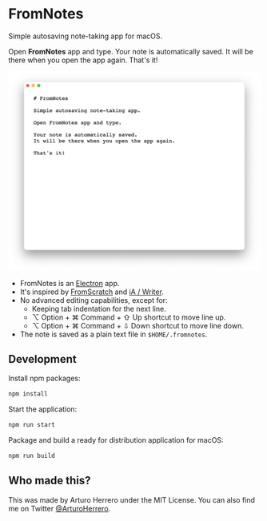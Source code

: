 # FromNotes

Simple autosaving note-taking app for macOS.

Open **FromNotes** app and type. Your note is automatically saved. It will be
there when you open the app again. That's it!

![](resources/fromnotes.png)

- FromNotes is an [Electron][4] app.
- It's inspired by [FromScratch][1] and [iA / Writer][2].
- No advanced editing capabilities, except for:
  - Keeping tab indentation for the next line.
  - ⌥ Option + ⌘ Command + ⇧ Up shortcut to move line up.
  - ⌥ Option + ⌘ Command + ⇩ Down shortcut to move line down.
- The note is saved as a plain text file in `$HOME/.fromnotes`.


## Development

Install npm packages:

```sh
npm install
```

Start the application:

```sh
npm run start
```

Package and build a ready for distribution application for macOS:

```sh
npm run build
```


## Who made this?

This was made by Arturo Herrero under the MIT License. You can also find me on
Twitter [@ArturoHerrero][3].


[1]: https://fromscratch.rocks
[2]: https://ia.net/writer
[3]: https://twitter.com/ArturoHerrero
[4]: https://www.electronjs.org/
